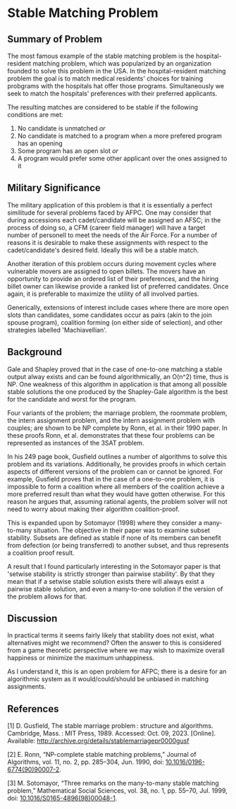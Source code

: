 # Stable Matching Problem

## Summary of Problem

The most famous example of the stable matching problem is the hospital-resident matching problem,
which was popularized by an organization founded to solve this problem in the USA.
In the hospital-resident matching problem the goal is to match medical residents' choices 
for training probgrams with the hospitals hat offer those programs. Simultaneously we seek to match
the hospitals' preferences with their preferred applicants.

The resulting matches are considered to be stable if the following conditions are met:
1. No candidate is unmatched *or*
2. No candidate is matched to a program when a more prefered program has an opening
3. Some program has an open slot *or*
4. A program would prefer some other applicant over the ones assigned to it

## Military Significance

The military application of this problem is that it is essentially a perfect similitude
for several problems faced by AFPC.
One may consider that during accessions each cadet/candidate will be assigned an AFSC;
in the process of doing so, a CFM (career field manager) will have a target number of 
personell to meet the needs of the Air Force. For a number of reasons it is desirable
to make these assignments with respect to the cadet/candidate's desired field.
Ideally this will be a stable match.

Another iteration of this problem occurs during movement cycles where vulnerable movers are
assigned to open billets. The movers have an opportunity to provide an ordered list of their preferences, and the hiring billet owner can likewise provide a ranked list of preferred candidates.
Once again, it is preferable to maximize the utility of all involved parties.

Generically, extensions of interest include cases where there are more open slots than candidates, some candidates occur as pairs (akin to the join spouse program), coalition forming (on either side of selection), and other strategies labelled 'Machiavellian'. 

## Background

Gale and Shapley proved that in the case of one-to-one matching a stable output alway exists and
can be found algorithmically, an O(n^2) time, thus is NP. 
One weakness of this algorithm in application is that among all possible stable solutions the one 
produced by the Shapley-Gale algorithm is the best for the candidate and worst for the program.

Four variants of the problem; the marriage problem, the roommate problem, the intern assignment problem, and the intern assignment problem with couples; are shown to be NP complete by Ronn, et al. in their 1990 paper.
In these proofs Ronn, et al. demonstrates that these four problems can be represented as
instances of the 3SAT problem.

In his 249 page book, Gusfield outlines a number of algorithms to solve this problem and its variations. 
Additionally, he provides proofs in which certain aspects of different versions of the problem can or
cannot be ignored. For example, Gusfield proves that in the case of a one-to-one problem, 
it is impossible to form a coalition where all members of the
coalition achieve a more preferred result than what they would have gotten otherwise.
For this reason he argues that, assuming rational agents, the problem solver will not need to 
worry about making their algorithm coalition-proof.

This is expanded upon by Sotomayor (1998) where they consider a many-to-many situation.
The objective in their paper was to examine subset stability.
Subsets are defined as stable if none of its members can benefit from defection
(or being transferred) to another subset, and thus represents a coalition proof result.

A result that I found particularly interesting in the Sotomayor paper is that 'setwise stability
is strictly stronger than pairwise stability'. By that they mean that if a setwise stable 
solution exists there will always exist a pairwise stable solution, 
and even a many-to-one solution if the version of the problem allows for that.

## Discussion

In practical terms it seems fairly likely that stability does not exist, 
what alternatives might we recommend?
Often the answer to this is considered from a game theoretic perspective where
we may wish to maximize overall happiness or minimize the maximum unhappiness. 

As I understand it, this is an open problem for AFPC; there is a desire for 
an algorithmic system as it would/could/should be unbiased in matching assignments.


## References

[1] D. Gusfield, The stable marriage problem : structure and algorithms. Cambridge, Mass. : MIT Press, 1989. Accessed: Oct. 09, 2023. [Online]. Available: http://archive.org/details/stablemarriagepr0000gusf

[2] E. Ronn, “NP-complete stable matching problems,” Journal of Algorithms, vol. 11, no. 2, pp. 285–304, Jun. 1990, doi: [10.1016/0196-6774(90)90007-2](https://www.sciencedirect.com/science/article/pii/0196677490900072).

[3] M. Sotomayor, “Three remarks on the many-to-many stable matching problem,” Mathematical Social Sciences, vol. 38, no. 1, pp. 55–70, Jul. 1999, doi: [10.1016/S0165-4896(98)00048-1](https://www.sciencedirect.com/science/article/pii/S0165489698000481).
